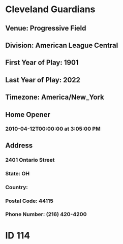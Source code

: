# Cleveland Guardians
## Venue: Progressive Field
## Division: American League Central
## First Year of Play: 1901
## Last Year of Play: 2022
## Timezone: America/New_York
## Home Opener
### 2010-04-12T00:00:00 at 3:05:00 PM
## Address
### 2401 Ontario Street
### State: OH
### Country: 
### Postal Code: 44115
### Phone Number: (216) 420-4200
# ID 114